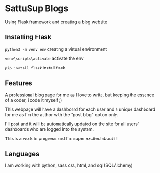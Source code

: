 
# SattuSup Blogs
Using Flask framework and creating a blog website 


## Installing Flask

`python3 -m venv env` creating a virtual environment

`venv\scripts\activate` activate the env

`pip install flask` install flask

## Features
A professional blog page for me as I love to write, but keeping the essence of a coder, i code it myself ;)

This webpage will have a dashboard for each user and a unique dashboard for me as I'm the author with the "post blog" option only.

I'll post and it will be automatically updated on the site for all users' dashboards who are logged into the system.

This is a work in progress and I'm super excited about it!





## Languages
I am working with python, sass css, html, and sql (SQLAlchemy)
